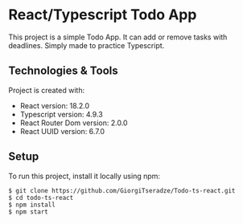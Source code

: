# React/Typescript Todo App

This project is a simple Todo App. It can add or remove tasks with deadlines. Simply made to practice Typescript.

## Technologies & Tools

Project is created with:

- React version: 18.2.0
- Typescript version: 4.9.3
- React Router Dom version: 2.0.0
- React UUID version: 6.7.0

## Setup

To run this project, install it locally using npm:

```
$ git clone https://github.com/GiorgiTseradze/Todo-ts-react.git
$ cd todo-ts-react
$ npm install
$ npm start
```
